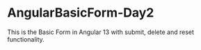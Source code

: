 # AngularBasicForm-Day2
This is the Basic Form in Angular 13 with submit, delete and reset functionality.
